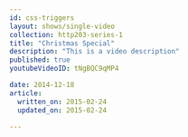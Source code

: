```yaml
---
id: css-triggers
layout: shows/single-video
collection: http203-series-1
title: "Christmas Special"
description: "This is a video description"
published: true
youtubeVideoID: tNgBQC9qMP4

date: 2014-12-18
article:
  written_on: 2015-02-24
  updated_on: 2015-02-24

---
```

